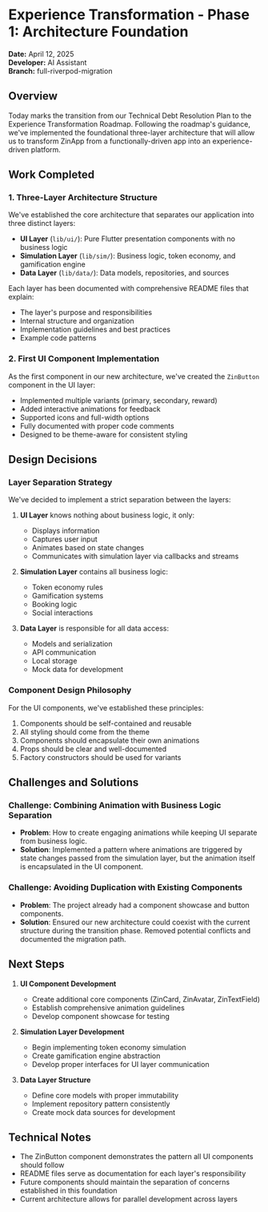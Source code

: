 # Experience Transformation - Phase 1: Architecture Foundation

**Date:** April 12, 2025  
**Developer:** AI Assistant  
**Branch:** full-riverpod-migration  

## Overview

Today marks the transition from our Technical Debt Resolution Plan to the Experience Transformation Roadmap. Following the roadmap's guidance, we've implemented the foundational three-layer architecture that will allow us to transform ZinApp from a functionally-driven app into an experience-driven platform.

## Work Completed

### 1. Three-Layer Architecture Structure

We've established the core architecture that separates our application into three distinct layers:

- **UI Layer** (`lib/ui/`): Pure Flutter presentation components with no business logic
- **Simulation Layer** (`lib/sim/`): Business logic, token economy, and gamification engine
- **Data Layer** (`lib/data/`): Data models, repositories, and sources

Each layer has been documented with comprehensive README files that explain:
- The layer's purpose and responsibilities
- Internal structure and organization
- Implementation guidelines and best practices
- Example code patterns

### 2. First UI Component Implementation

As the first component in our new architecture, we've created the `ZinButton` component in the UI layer:

- Implemented multiple variants (primary, secondary, reward)
- Added interactive animations for feedback
- Supported icons and full-width options
- Fully documented with proper code comments
- Designed to be theme-aware for consistent styling

## Design Decisions

### Layer Separation Strategy

We've decided to implement a strict separation between the layers:

1. **UI Layer** knows nothing about business logic, it only:
   - Displays information
   - Captures user input
   - Animates based on state changes
   - Communicates with simulation layer via callbacks and streams

2. **Simulation Layer** contains all business logic:
   - Token economy rules
   - Gamification systems
   - Booking logic
   - Social interactions

3. **Data Layer** is responsible for all data access:
   - Models and serialization
   - API communication
   - Local storage
   - Mock data for development

### Component Design Philosophy

For the UI components, we've established these principles:

1. Components should be self-contained and reusable
2. All styling should come from the theme
3. Components should encapsulate their own animations
4. Props should be clear and well-documented
5. Factory constructors should be used for variants

## Challenges and Solutions

### Challenge: Combining Animation with Business Logic Separation

- **Problem**: How to create engaging animations while keeping UI separate from business logic.
- **Solution**: Implemented a pattern where animations are triggered by state changes passed from the simulation layer, but the animation itself is encapsulated in the UI component.

### Challenge: Avoiding Duplication with Existing Components

- **Problem**: The project already had a component showcase and button components.
- **Solution**: Ensured our new architecture could coexist with the current structure during the transition phase. Removed potential conflicts and documented the migration path.

## Next Steps

1. **UI Component Development**
   - Create additional core components (ZinCard, ZinAvatar, ZinTextField)
   - Establish comprehensive animation guidelines
   - Develop component showcase for testing

2. **Simulation Layer Development**
   - Begin implementing token economy simulation
   - Create gamification engine abstraction
   - Develop proper interfaces for UI layer communication

3. **Data Layer Structure**
   - Define core models with proper immutability
   - Implement repository pattern consistently
   - Create mock data sources for development

## Technical Notes

- The ZinButton component demonstrates the pattern all UI components should follow
- README files serve as documentation for each layer's responsibility
- Future components should maintain the separation of concerns established in this foundation
- Current architecture allows for parallel development across layers
